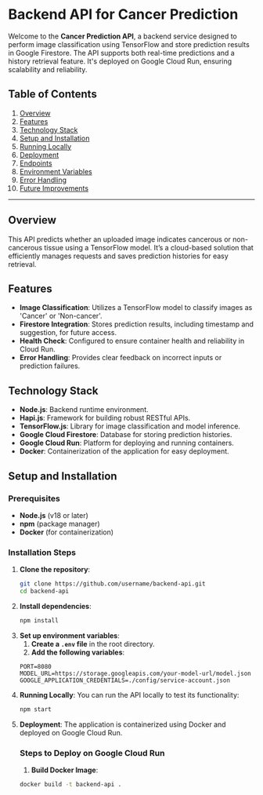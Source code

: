 # Backend API for Cancer Prediction

Welcome to the **Cancer Prediction API**, a backend service designed to perform image classification using TensorFlow and store prediction results in Google Firestore. The API supports both real-time predictions and a history retrieval feature. It's deployed on Google Cloud Run, ensuring scalability and reliability.

## Table of Contents
1. [Overview](#overview)
2. [Features](#features)
3. [Technology Stack](#technology-stack)
4. [Setup and Installation](#setup-and-installation)
5. [Running Locally](#running-locally)
6. [Deployment](#deployment)
7. [Endpoints](#endpoints)
8. [Environment Variables](#environment-variables)
9. [Error Handling](#error-handling)
10. [Future Improvements](#future-improvements)

---

## Overview
This API predicts whether an uploaded image indicates cancerous or non-cancerous tissue using a TensorFlow model. It’s a cloud-based solution that efficiently manages requests and saves prediction histories for easy retrieval.

## Features
- **Image Classification**: Utilizes a TensorFlow model to classify images as 'Cancer' or 'Non-cancer'.
- **Firestore Integration**: Stores prediction results, including timestamp and suggestion, for future access.
- **Health Check**: Configured to ensure container health and reliability in Cloud Run.
- **Error Handling**: Provides clear feedback on incorrect inputs or prediction failures.

## Technology Stack
- **Node.js**: Backend runtime environment.
- **Hapi.js**: Framework for building robust RESTful APIs.
- **TensorFlow.js**: Library for image classification and model inference.
- **Google Cloud Firestore**: Database for storing prediction histories.
- **Google Cloud Run**: Platform for deploying and running containers.
- **Docker**: Containerization of the application for easy deployment.

## Setup and Installation

### Prerequisites
- **Node.js** (v18 or later)
- **npm** (package manager)
- **Docker** (for containerization)

### Installation Steps
1. **Clone the repository**:
   ```bash
   git clone https://github.com/username/backend-api.git
   cd backend-api

2. **Install dependencies**:
   ```bash
   npm install

3. **Set up environment variables**:
   1. **Create a `.env` file** in the root directory.
   2. **Add the following variables**:
   ```env
   PORT=8080
   MODEL_URL=https://storage.googleapis.com/your-model-url/model.json
   GOOGLE_APPLICATION_CREDENTIALS=./config/service-account.json

4. **Running Locally**:
   You can run the API locally to test its functionality:
   ```bash
   npm start

5. **Deployment**:
   The application is containerized using Docker and deployed on Google Cloud Run.
    ### Steps to Deploy on Google Cloud Run
    1. **Build Docker Image**:
     ```bash
     docker build -t backend-api .


   
